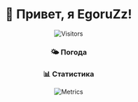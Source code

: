 <div align="center">

# 👋 Привет, я EgoruZz!

![Visitors](https://visitor-badge.glitch.me/badge?page_id=EgoruZz.EgoruZz)

### 🌤 Погода
<!--weather--><!--endweather-->

### 📊 Статистика
![Metrics](./metrics.svg)

</div>
